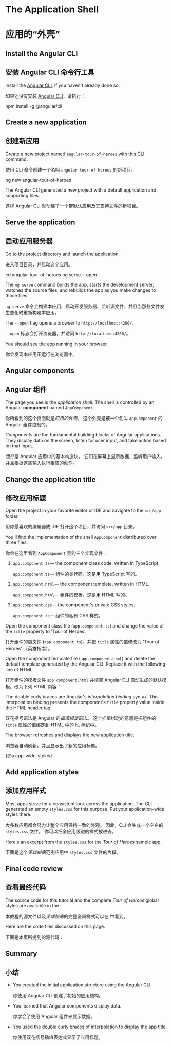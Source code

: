 # The Application Shell

# 应用的“外壳”

## Install the Angular CLI

## 安装 Angular CLI 命令行工具

 Install the [Angular CLI](https://github.com/angular/angular-cli), if you haven't already done so.

 如果还没有安装 [Angular CLI](https://github.com/angular/angular-cli)，请执行：

<code-example language="sh" class="code-shell">
  npm install -g @angular/cli
</code-example>  

## Create a new application

## 创建新应用

Create a new project named `angular-tour-of-heroes` with this CLI command.

使用 CLI 命令创建一个名叫 `angular-tour-of-heroes` 的新项目。

<code-example language="sh" class="code-shell">
  ng new angular-tour-of-heroes
</code-example> 

The Angular CLI generated a new project with a default application and supporting files. 

这样 Angular CLI 就创建了一个带默认应用及其支持文件的新项目。

## Serve the application

## 启动应用服务器

Go to the project directory and launch the application.

进入项目目录，并启动这个应用。

<code-example language="sh" class="code-shell">
  cd angular-tour-of-heroes
  ng serve --open
</code-example>

<div class="l-sub-section">

The `ng serve` command builds the app, starts the development server,
watches the source files, and rebuilds the app as you make changes to those files.

`ng serve` 命令会构建本应用、启动开发服务器、监听源文件，并且当那些文件发生变化时重新构建本应用。

The `--open` flag  opens a browser to `http://localhost:4200/`.

`--open` 标志会打开浏览器，并访问 `http://localhost:4200/`。

</div>

You should see the app running in your browser.

你会发现本应用正运行在浏览器中。

## Angular components

## Angular 组件

The page you see is the _application shell_.
The shell is controlled by an Angular **component** named `AppComponent`.

你所看到的这个页面就是*应用的外壳*。
这个外壳是被一个名叫 `AppComponent` 的 Angular 组件控制的。

_Components_ are the fundamental building blocks of Angular applications.
They display data on the screen, listen for user input, and take action based on that input.

*组件*是 Angular 应用中的基本构造块。
它们在屏幕上显示数据，监听用户输入，并且根据这些输入执行相应的动作。

## Change the application title

## 修改应用标题

Open the project in your favorite editor or IDE and navigate to the `src/app` folder.

用你最喜欢的编辑器或 IDE 打开这个项目，并访问 `src/app` 目录。

You'll find the implementation of the shell `AppComponent` distributed over three files:

你会在这里看到 `AppComponent` 壳的三个实现文件：

1. `app.component.ts`&mdash; the component class code, written in TypeScript. 

   `app.component.ts`&mdash; 组件的类代码，这是用 TypeScript 写的。

1. `app.component.html`&mdash; the component template, written in HTML.

   `app.component.html`&mdash; 组件的模板，这是用 HTML 写的。

1. `app.component.css`&mdash; the component's private CSS styles.

   `app.component.ts`&mdash; 组件的私有 CSS 样式。

Open the component class file (`app.component.ts`) and change the value of the `title` property to 'Tour of Heroes'.

打开组件的类文件 (`app.component.ts`)，并把 `title` 属性的值修改为 'Tour of Heroes' （英雄指南）。

<code-example path="toh-pt0/src/app/app.component.ts" region="set-title" title="app.component.ts (class title property)" linenums="false">
</code-example>

Open the component template file (`app.component.html`) and
delete the default template generated by the Angular CLI.
Replace it with the following line of HTML.

打开组件的模板文件 `app.component.html` 并清空 Angular CLI 自动生成的默认模板。改为下列 HTML 内容：

<code-example path="toh-pt0/src/app/app.component.html" 
  title="app.component.html (template)" linenums="false">
</code-example>

The double curly braces are Angular's *interpolation binding* syntax. 
This interpolation binding presents the component's `title` property value 
inside the HTML header tag.

双花括号语法是 Angular 的*插值绑定*语法。
这个插值绑定的意思是把组件的 `title` 属性的值绑定到 HTML 中的 `h1` 标记中。

The browser refreshes and displays the new application title.

浏览器自动刷新，并且显示出了新的应用标题。

{@a app-wide-styles}

## Add application styles

## 添加应用样式

Most apps strive for a consistent look across the application.
The CLI generated an empty `styles.css` for this purpose.
Put your application-wide styles there.

大多数应用都会努力让整个应用保持一致的外观。
因此，CLI 会生成一个空白的 `styles.css` 文件。
你可以把全应用级别的样式放进去。

Here's an excerpt from the `styles.css` for the _Tour of Heroes_ sample app.

下面是这个*英雄指南*范例应用中 `styles.css` 文件的片段。

<code-example path="toh-pt0/src/styles.1.css" title="src/styles.css (excerpt)">
</code-example>

## Final code review

## 查看最终代码

The source code for this tutorial and the complete _Tour of Heroes_ global styles 
are available in the <live-example></live-example>. 

本教程的源文件以及*英雄指南*的完整全局样式可以在 <live-example></live-example> 中看到。

Here are the code files discussed on this page. 

下面是本页所提到的源代码：

<code-tabs>

  <code-pane title="src/app/app.component.ts" path="toh-pt0/src/app/app.component.ts">
  </code-pane>

  <code-pane title="src/app/app.component.html" path="toh-pt0/src/app/app.component.html">
  </code-pane>

  <code-pane 
    title="src/styles.css (excerpt)" 
    path="toh-pt0/src/styles.1.css">
  </code-pane>
</code-tabs>

## Summary

## 小结

* You created the initial application structure using the Angular CLI.

   你使用 Angular CLI 创建了初始的应用结构。

* You learned that Angular components display data.

   你学会了使用 Angular 组件来显示数据。

* You used the double curly braces of interpolation to display the app title.

   你使用双花括号插值表达式显示了应用标题。
